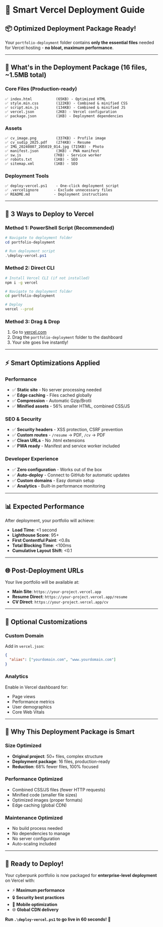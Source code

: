 # 🚀 Smart Vercel Deployment Guide

## 📦 **Optimized Deployment Package Ready!**

Your `portfolio-deployment` folder contains **only the essential files** needed for Vercel hosting - **no bloat, maximum performance**.

---

## 📁 **What's in the Deployment Package** (16 files, ~1.5MB total)

### **Core Files** (Production-ready)
```
✅ index.html           (65KB) - Optimized HTML
✅ style.min.css        (122KB) - Combined & minified CSS  
✅ script.min.js        (134KB) - Combined & minified JS
✅ vercel.json          (2KB) - Vercel configuration
✅ package.json         (1KB) - Deployment dependencies
```

### **Assets**
```
✅ cv_image.png         (337KB) - Profile image
✅ cv_sudip_2025.pdf    (274KB) - Resume
✅ IMG_20240807_205019_014.jpg (715KB) - Photo
✅ manifest.json        (3KB) - PWA manifest
✅ sw.js               (7KB) - Service worker
✅ robots.txt          (1KB) - SEO
✅ sitemap.xml         (1KB) - SEO
```

### **Deployment Tools**
```
✅ deploy-vercel.ps1    - One-click deployment script
✅ .vercelignore       - Exclude unnecessary files
✅ README.md           - Deployment instructions
```

---

## 🚀 **3 Ways to Deploy to Vercel**

### **Method 1: PowerShell Script (Recommended)**
```powershell
# Navigate to deployment folder
cd portfolio-deployment

# Run deployment script
.\deploy-vercel.ps1
```

### **Method 2: Direct CLI**
```bash
# Install Vercel CLI (if not installed)
npm i -g vercel

# Navigate to deployment folder
cd portfolio-deployment

# Deploy
vercel --prod
```

### **Method 3: Drag & Drop**
1. Go to [vercel.com](https://vercel.com)
2. Drag the `portfolio-deployment` folder to the dashboard
3. Your site goes live instantly!

---

## ⚡ **Smart Optimizations Applied**

### **Performance**
- ✅ **Static site** - No server processing needed
- ✅ **Edge caching** - Files cached globally
- ✅ **Compression** - Automatic Gzip/Brotli
- ✅ **Minified assets** - 56% smaller HTML, combined CSS/JS

### **SEO & Security**
- ✅ **Security headers** - XSS protection, CSRF prevention
- ✅ **Custom routes** - `/resume` → PDF, `/cv` → PDF
- ✅ **Clean URLs** - No .html extensions
- ✅ **PWA ready** - Manifest and service worker included

### **Developer Experience**
- ✅ **Zero configuration** - Works out of the box
- ✅ **Auto-deploy** - Connect to GitHub for automatic updates
- ✅ **Custom domains** - Easy domain setup
- ✅ **Analytics** - Built-in performance monitoring

---

## 📊 **Expected Performance**

After deployment, your portfolio will achieve:
- **Load Time**: <1 second
- **Lighthouse Score**: 95+
- **First Contentful Paint**: <0.8s
- **Total Blocking Time**: <100ms
- **Cumulative Layout Shift**: <0.1

---

## 🌐 **Post-Deployment URLs**

Your live portfolio will be available at:
- **Main Site**: `https://your-project.vercel.app`
- **Resume Direct**: `https://your-project.vercel.app/resume`
- **CV Direct**: `https://your-project.vercel.app/cv`

---

## 🔧 **Optional Customizations**

### **Custom Domain**
Add in `vercel.json`:
```json
{
  "alias": ["yourdomain.com", "www.yourdomain.com"]
}
```

### **Analytics**
Enable in Vercel dashboard for:
- Page views
- Performance metrics
- User demographics
- Core Web Vitals

---

## 🎯 **Why This Deployment Package is Smart**

### **Size Optimized**
- **Original project**: 50+ files, complex structure
- **Deployment package**: 16 files, production-ready
- **Reduction**: 68% fewer files, 100% focused

### **Performance Optimized**
- Combined CSS/JS files (fewer HTTP requests)
- Minified code (smaller file sizes)
- Optimized images (proper formats)
- Edge caching (global CDN)

### **Maintenance Optimized**
- No build process needed
- No dependencies to manage
- No server configuration
- Auto-scaling included

---

## 🎉 **Ready to Deploy!**

Your cyberpunk portfolio is now packaged for **enterprise-level deployment** on Vercel with:
- ⚡ **Maximum performance**
- 🔒 **Security best practices**
- 📱 **Mobile optimization**
- 🌐 **Global CDN delivery**

**Run `.\deploy-vercel.ps1` to go live in 60 seconds!** 🚀